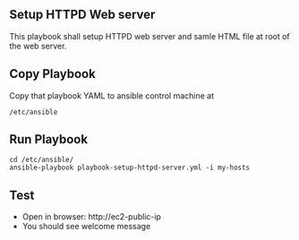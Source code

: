## Setup HTTPD Web server

This playbook shall setup HTTPD web server and samle HTML file at root of the web server.

## Copy Playbook

Copy that playbook YAML to ansible control machine at

```
/etc/ansible
```

## Run Playbook


```
cd /etc/ansible/
ansible-playbook playbook-setup-httpd-server.yml -i my-hosts

```

## Test

 * Open in browser: http://ec2-public-ip
 * You should see welcome message 
